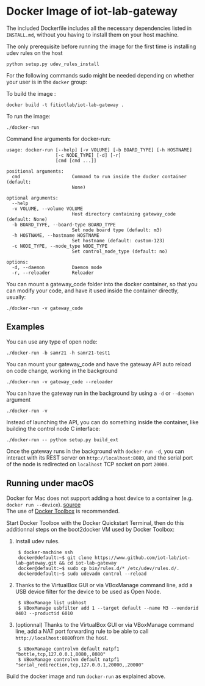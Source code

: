 Docker Image of iot-lab-gateway
===============================

The included Dockerfile includes all the necessary dependencies listed in `INSTALL.md`, without you having
to install them on your host machine.

The only prerequisite before running the image for the first time is installing udev rules on the host

    python setup.py udev_rules_install

For the following commands sudo might be needed depending on whether your user is in the `docker` group:

To build the image :

    docker build -t fitiotlab/iot-lab-gateway .

To run the image:

    ./docker-run

Command line arguments for docker-run:

    usage: docker-run [--help] [-v VOLUME] [-b BOARD_TYPE] [-h HOSTNAME]
                      [-c NODE_TYPE] [-d] [-r]
                      [cmd [cmd ...]]

    positional arguments:
      cmd                   Command to run inside the docker container (default:
                            None)

    optional arguments:
      --help
      -v VOLUME, --volume VOLUME
                            Host directory containing gateway_code (default: None)
      -b BOARD_TYPE, --board-type BOARD_TYPE
                            Set node board type (default: m3)
      -h HOSTNAME, --hostname HOSTNAME
                            Set hostname (default: custom-123)
      -c NODE_TYPE, --node_type NODE_TYPE
                            Set control_node_type (default: no)

    options:
      -d, --daemon          Daemon mode
      -r, --reloader        Reloader


You can mount a gateway_code folder into the docker container, so that you can modify your code, and have it used inside the container
directly, usually:

    ./docker-run -v gateway_code

## Examples

You can use any type of open node:

    ./docker-run -b samr21 -h samr21-test1

You can mount your gateway_code and have the gateway API auto reload on code change, working in the background

    ./docker-run -v gateway_code --reloader

You can have the gateway run in the background by using a `-d` or `--daemon` argument

    ./docker-run -v

Instead of launching the API, you can do something inside the container, like building the control node C interface:

    ./docker-run -- python setup.py build_ext



Once the gateway runs in the background with `docker-run -d`, you can interact with its REST server on `http://localhost:8080`, and the serial port
of the node is redirected on `localhost` TCP socket on port `20000`.

## Running under macOS

Docker for Mac does not support adding a host device to a container (e.g. `docker run --device`). [source](https://docs.docker.com/docker-for-mac/faqs/#can-i-pass-through-a-usb-device-to-a-container)  
The use of [Docker Toolbox](https://docs.docker.com/toolbox/overview/) is recommended.

Start Docker Toolbox with the Docker Quickstart Terminal, then do this additionnal steps on the boot2docker VM used by Docker Toolbox:
1. Install udev rules.

        $ docker-machine ssh
        docker@default:~$ git clone https://www.github.com/iot-lab/iot-lab-gateway.git && cd iot-lab-gateway
        docker@default:~$ sudo cp bin/rules.d/* /etc/udev/rules.d/.
        docker@default:~$ sudo udevadm control --reload
1. Thanks to the VirtualBox GUI or via VBoxManage command line, add a USB device filter for the device to be used as Open Node.

        $ VBoxManage list usbhost
        $ VBoxManage usbfilter add 1 --target default --name M3 --vendorid 0403 --productid 6010
1. (optionnal) Thanks to the VirtualBox GUI or via VBoxManage command line, add a NAT port forwarding rule to be able to call `http://localhost:8080`from the host.

        $ VBoxManage controlvm default natpf1 "bottle,tcp,127.0.0.1,8080,,8080"
        $ VBoxManage controlvm default natpf1 "serial_redirection,tcp,127.0.0.1,20000,,20000"

Build the docker image and run `docker-run` as explained above.
